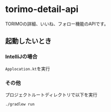 # torimo-detail-api

TORIMOの詳細、いいね、フォロー機能のAPIです。

## 起動したいとき

### IntelliJの場合

`Applocation.kt`を実行

### その他

プロジェクトルートディレクトリで以下を実行

`./gradlew run`
